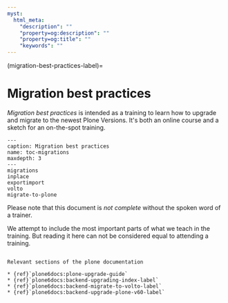 ```yaml
---
myst:
  html_meta:
    "description": ""
    "property=og:description": ""
    "property=og:title": ""
    "keywords": ""
---
```


(migration-best-practices-label)=

# Migration best practices

*Migration best practices* is intended as a training to learn how to upgrade and migrate to the newest Plone Versions.
It's both an online course and a sketch for an on-the-spot training.


```{toctree}
---
caption: Migration best practices
name: toc-migrations
maxdepth: 3
---
migrations
inplace
exportimport
volto
migrate-to-plone
```

Please note that this document is *not complete* without the spoken word of a trainer.

We attempt to include the most important parts of what we teach in the training. But reading it here can not be considered equal to attending a training.


```{seealso}

Relevant sections of the plone documentation

* {ref}`plone6docs:plone-upgrade-guide`
* {ref}`plone6docs:backend-upgrading-index-label`
* {ref}`plone6docs:backend-migrate-to-volto-label`
* {ref}`plone6docs:backend-upgrade-plone-v60-label`


```